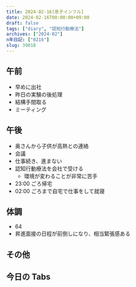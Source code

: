 ```yaml
---
title: 2024-02-16[息子インフル]
date: 2024-02-16T00:00:00+09:00
draft: false
tags: ["diary", "認知行動療法"]
archives: ["2024-02"]
n年日記: ["0216"]
slug: 39018
---
```


## 午前

- 早めに出社
- 昨日の実験の後処理
- 結構手間取る
- ミーティング

## 午後

- 奥さんから子供が高熱との連絡
- 会議
- 仕事続き、進まない
- 認知行動療法を会社で受ける
  - 環境が変わることが非常に苦手
- 23:00 ごろ帰宅
- 02:00 ごろまで自宅で仕事をして就寝

## 体調

- 64
- 昇進面接の日程が前倒しになり、相当緊張感ある

## その他

## 今日の Tabs
